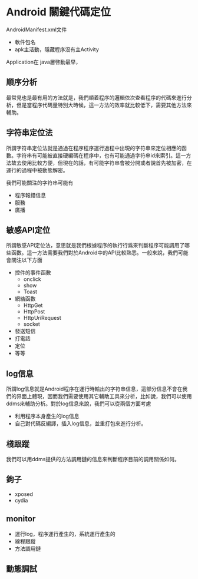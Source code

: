 # Android 關鍵代碼定位

AndroidManifest.xml文件

- 軟件包名
- apk主活動，隱藏程序沒有主Activity

Application在 java層啓動最早，

## 順序分析

最常見也是最有用的方法就是，我們順着程序的邏輯依次查看程序的代碼來進行分析，但是當程序代碼量特別大時候，這一方法的效率就比較低下，需要其他方法來輔助。

## 字符串定位法

所謂字符串定位法就是通過在程序程序運行過程中出現的字符串來定位相應的函數。字符串有可能被直接硬編碼在程序中，也有可能通過字符串id來索引。這一方法故去使用比較方便，但現在的話，有可能字符串會被分開或者說首先被加密，在運行的過程中被動態解密。

我們可能關注的字符串可能有

- 程序報錯信息
- 服務
- 廣播

## 敏感API定位

所謂敏感API定位法，意思就是我們根據程序的執行行爲來判斷程序可能調用了哪些函數。這一方法需要我們對於Android中的API比較熟悉。一般來說，我們可能會關注以下方面

- 控件的事件函數
    - onclick
    - show
    - Toast
- 網絡函數
    - HttpGet
    - HttpPost
    - HttpUriRequest
    - socket
- 發送短信
- 打電話
- 定位
- 等等


## log信息

所謂log信息就是Android程序在運行時輸出的字符串信息，這部分信息不會在我們的界面上體現，因而我們需要使用其它輔助工具來分析，比如說，我們可以使用ddms來輔助分析。對於log信息來說，我們可以從兩個方面考慮

- 利用程序本身產生的log信息
- 自己對代碼反編譯，插入log信息，並重打包來進行分析。

## 棧跟蹤

我們可以用ddms提供的方法調用鏈的信息來判斷程序目前的調用關係如何。

## 鉤子

- xposed
- cydia

## monitor

- 運行log，程序運行產生的，系統運行產生的
- 線程跟蹤
- 方法調用鏈

## 動態調試